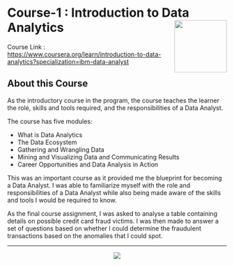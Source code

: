 # Course-1 : Introduction to Data Analytics <img src="https://raw.githubusercontent.com/roshangrewal/IBM-Data-Science-Professional-Certification/master/IBM-Banner.png" align="right" width="120" />

Course Link : https://www.coursera.org/learn/introduction-to-data-analytics?specialization=ibm-data-analyst

## About this Course
As the introductory course in the program, the course teaches the learner the role, skills and tools required, and the responsibilities of a Data Analyst.

The course has five modules: 
-	What is Data Analytics
-	The Data Ecosystem
-	Gathering and Wrangling Data
-	Mining and Visualizing Data and Communicating Results
-	Career Opportunities and Data Analysis in Action

This was an important course as it provided me the blueprint for becoming a Data Analyst. I was able to familiarize myself with the role and responsibilities of a Data Analyst while also being made aware of the skills and tools I would be required to know.

As the final course assignment, I was asked to analyse a table containing details on possible credit card fraud victims. I was then made to answer a set of questions based on whether I could determine the fraudulent transactions based on the anomalies that I could spot. 


---

<p align="center">
<img src="/Course-1 : Introduction to Data Analytics/IBM_IntroductionToDataAnalytics_Certificate.png" >
